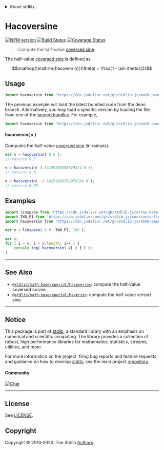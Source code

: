 <!--

@license Apache-2.0

Copyright (c) 2018 The Stdlib Authors.

Licensed under the Apache License, Version 2.0 (the "License");
you may not use this file except in compliance with the License.
You may obtain a copy of the License at

   http://www.apache.org/licenses/LICENSE-2.0

Unless required by applicable law or agreed to in writing, software
distributed under the License is distributed on an "AS IS" BASIS,
WITHOUT WARRANTIES OR CONDITIONS OF ANY KIND, either express or implied.
See the License for the specific language governing permissions and
limitations under the License.

-->


<details>
  <summary>
    About stdlib...
  </summary>
  <p>We believe in a future in which the web is a preferred environment for numerical computation. To help realize this future, we've built stdlib. stdlib is a standard library, with an emphasis on numerical and scientific computation, written in JavaScript (and C) for execution in browsers and in Node.js.</p>
  <p>The library is fully decomposable, being architected in such a way that you can swap out and mix and match APIs and functionality to cater to your exact preferences and use cases.</p>
  <p>When you use stdlib, you can be absolutely certain that you are using the most thorough, rigorous, well-written, studied, documented, tested, measured, and high-quality code out there.</p>
  <p>To join us in bringing numerical computing to the web, get started by checking us out on <a href="https://github.com/stdlib-js/stdlib">GitHub</a>, and please consider <a href="https://opencollective.com/stdlib">financially supporting stdlib</a>. We greatly appreciate your continued support!</p>
</details>

# Hacoversine

[![NPM version][npm-image]][npm-url] [![Build Status][test-image]][test-url] [![Coverage Status][coverage-image]][coverage-url] <!-- [![dependencies][dependencies-image]][dependencies-url] -->

> Compute the half-value [coversed sine][coversed-sine].

<section class="intro">

The half-value [coversed sine][coversed-sine] is defined as

<!-- <equation class="equation" label="eq:hacoversine" align="center" raw="\operatorname{hacoversin}(\theta) = \frac{1 - \sin \theta}{2}" alt="Half-value coversed sine."> -->

```math
\mathop{\mathrm{hacoversin}}(\theta) = \frac{1 - \sin \theta}{2}
```

<!-- <div class="equation" align="center" data-raw-text="\operatorname{hacoversin}(\theta) = \frac{1 - \sin \theta}{2}" data-equation="eq:hacoversine">
    <img src="https://cdn.jsdelivr.net/gh/stdlib-js/stdlib@bb29798906e119fcb2af99e94b60407a270c9b32/lib/node_modules/@stdlib/math/base/special/hacoversin/docs/img/equation_hacoversine.svg" alt="Half-value coversed sine.">
    <br>
</div> -->

<!-- </equation> -->

</section>

<!-- /.intro -->



<section class="usage">

## Usage

```javascript
import hacoversin from 'https://cdn.jsdelivr.net/gh/stdlib-js/math-base-special-hacoversin@deno/mod.js';
```
The previous example will load the latest bundled code from the deno branch. Alternatively, you may load a specific version by loading the file from one of the [tagged bundles](https://github.com/stdlib-js/math-base-special-hacoversin/tags). For example,

```javascript
import hacoversin from 'https://cdn.jsdelivr.net/gh/stdlib-js/math-base-special-hacoversin@v0.1.0-deno/mod.js';
```

#### hacoversin( x )

Computes the half-value [coversed sine][coversed-sine] (in radians).

```javascript
var v = hacoversin( 0.0 );
// returns 0.5

v = hacoversin( 3.141592653589793/2.0 );
// returns 0.0

v = hacoversin( -3.141592653589793/6.0 );
// returns 0.75
```

</section>

<!-- /.usage -->

<section class="examples">

## Examples

<!-- eslint no-undef: "error" -->

```javascript
import linspace from 'https://cdn.jsdelivr.net/gh/stdlib-js/array-base-linspace@deno/mod.js';
import TWO_PI from 'https://cdn.jsdelivr.net/gh/stdlib-js/constants-float64-two-pi@deno/mod.js';
import hacoversin from 'https://cdn.jsdelivr.net/gh/stdlib-js/math-base-special-hacoversin@deno/mod.js';

var x = linspace( 0.0, TWO_PI, 100 );

var i;
for ( i = 0; i < x.length; i++ ) {
    console.log( hacoversin( x[ i ] ) );
}
```

</section>

<!-- /.examples -->

<!-- Section for related `stdlib` packages. Do not manually edit this section, as it is automatically populated. -->

<section class="related">

* * *

## See Also

-   <span class="package-name">[`@stdlib/math-base/special/hacovercos`][@stdlib/math/base/special/hacovercos]</span><span class="delimiter">: </span><span class="description">compute the half-value coversed cosine.</span>
-   <span class="package-name">[`@stdlib/math-base/special/haversin`][@stdlib/math/base/special/haversin]</span><span class="delimiter">: </span><span class="description">compute the half-value versed sine.</span>

</section>

<!-- /.related -->

<!-- Section for all links. Make sure to keep an empty line after the `section` element and another before the `/section` close. -->


<section class="main-repo" >

* * *

## Notice

This package is part of [stdlib][stdlib], a standard library with an emphasis on numerical and scientific computing. The library provides a collection of robust, high performance libraries for mathematics, statistics, streams, utilities, and more.

For more information on the project, filing bug reports and feature requests, and guidance on how to develop [stdlib][stdlib], see the main project [repository][stdlib].

#### Community

[![Chat][chat-image]][chat-url]

---

## License

See [LICENSE][stdlib-license].


## Copyright

Copyright &copy; 2016-2023. The Stdlib [Authors][stdlib-authors].

</section>

<!-- /.stdlib -->

<!-- Section for all links. Make sure to keep an empty line after the `section` element and another before the `/section` close. -->

<section class="links">

[npm-image]: http://img.shields.io/npm/v/@stdlib/math-base-special-hacoversin.svg
[npm-url]: https://npmjs.org/package/@stdlib/math-base-special-hacoversin

[test-image]: https://github.com/stdlib-js/math-base-special-hacoversin/actions/workflows/test.yml/badge.svg?branch=v0.1.0
[test-url]: https://github.com/stdlib-js/math-base-special-hacoversin/actions/workflows/test.yml?query=branch:v0.1.0

[coverage-image]: https://img.shields.io/codecov/c/github/stdlib-js/math-base-special-hacoversin/main.svg
[coverage-url]: https://codecov.io/github/stdlib-js/math-base-special-hacoversin?branch=main

<!--

[dependencies-image]: https://img.shields.io/david/stdlib-js/math-base-special-hacoversin.svg
[dependencies-url]: https://david-dm.org/stdlib-js/math-base-special-hacoversin/main

-->

[chat-image]: https://img.shields.io/gitter/room/stdlib-js/stdlib.svg
[chat-url]: https://app.gitter.im/#/room/#stdlib-js_stdlib:gitter.im

[stdlib]: https://github.com/stdlib-js/stdlib

[stdlib-authors]: https://github.com/stdlib-js/stdlib/graphs/contributors

[umd]: https://github.com/umdjs/umd
[es-module]: https://developer.mozilla.org/en-US/docs/Web/JavaScript/Guide/Modules

[deno-url]: https://github.com/stdlib-js/math-base-special-hacoversin/tree/deno
[umd-url]: https://github.com/stdlib-js/math-base-special-hacoversin/tree/umd
[esm-url]: https://github.com/stdlib-js/math-base-special-hacoversin/tree/esm
[branches-url]: https://github.com/stdlib-js/math-base-special-hacoversin/blob/main/branches.md

[stdlib-license]: https://raw.githubusercontent.com/stdlib-js/math-base-special-hacoversin/main/LICENSE

[coversed-sine]: https://en.wikipedia.org/wiki/Versine

<!-- <related-links> -->

[@stdlib/math/base/special/hacovercos]: https://github.com/stdlib-js/math-base-special-hacovercos/tree/deno

[@stdlib/math/base/special/haversin]: https://github.com/stdlib-js/math-base-special-haversin/tree/deno

<!-- </related-links> -->

</section>

<!-- /.links -->
